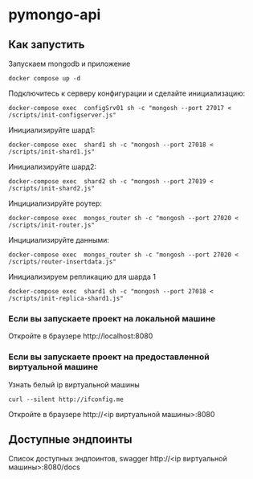 # pymongo-api

## Как запустить

Запускаем mongodb и приложение

```shell
docker compose up -d
```

Подключитесь к серверу конфигурации и сделайте инициализацию:
```shell
docker-compose exec  configSrv01 sh -c "mongosh --port 27017 < /scripts/init-configserver.js"
```

Инициализируйте шард1:
```shell
docker-compose exec  shard1 sh -c "mongosh --port 27018 < /scripts/init-shard1.js"
```

Инициализируйте шард2:
```shell
docker-compose exec  shard2 sh -c "mongosh --port 27019 < /scripts/init-shard2.js"
```

Инцициализируйте роутер:
```shell
docker-compose exec  mongos_router sh -c "mongosh --port 27020 < /scripts/init-router.js"
```

Инцициализируйте данными:
```shell
docker-compose exec  mongos_router sh -c "mongosh --port 27020 < /scripts/router-insertdata.js"
```


Инициализируем репликацию для шарда 1
```shell
docker-compose exec  shard1 sh -c "mongosh --port 27018 < /scripts/init-replica-shard1.js"
```


### Если вы запускаете проект на локальной машине

Откройте в браузере http://localhost:8080

### Если вы запускаете проект на предоставленной виртуальной машине

Узнать белый ip виртуальной машины

```shell
curl --silent http://ifconfig.me
```

Откройте в браузере http://<ip виртуальной машины>:8080

## Доступные эндпоинты

Список доступных эндпоинтов, swagger http://<ip виртуальной машины>:8080/docs
